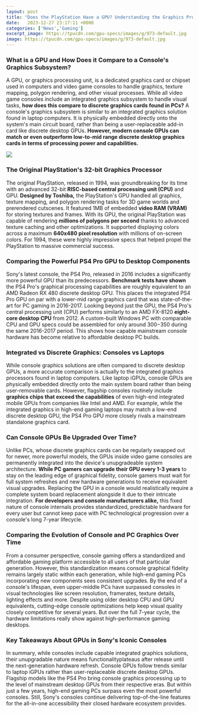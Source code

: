 ```yaml
---
layout: post
title: "Does the PlayStation Have a GPU? Understanding the Graphics Processing in Sony's Consoles"
date:   2023-12-27 23:17:11 +0000
categories: ['News','Gaming']
excerpt_image: https://tpucdn.com/gpu-specs/images/g/973-default.jpg
image: https://tpucdn.com/gpu-specs/images/g/973-default.jpg
---
```


### What is a GPU and How Does it Compare to a Console's Graphics Subsystem?
A GPU, or graphics processing unit, is a dedicated graphics card or chipset used in computers and video game consoles to handle graphics, texture mapping, polygon rendering, and other visual processes. While all video game consoles include an integrated graphics subsystem to handle visual tasks, **how does this compare to discrete graphics cards found in PCs?**
A console's graphics subsystem is similar to an integrated graphics solution found in laptop computers. It is physically embedded directly onto the system's main circuit board, rather than being a user-replaceable add-in card like discrete desktop GPUs. **However, modern console GPUs can match or even outperform low-to-mid range discrete desktop graphics cards in terms of processing power and capabilities.**

![](https://tpucdn.com/gpu-specs/images/g/973-default.jpg)
### The Original PlayStation's 32-bit Graphics Processor  
The original PlayStation, released in 1994, was groundbreaking for its time with an advanced 32-bit **RISC-based central processing unit (CPU)** and GPU. **Designed by Toshiba,** the PlayStation's GPU handled all graphics, texture mapping, and polygon rendering tasks for 3D game worlds and prerendered cutscenes. It featured 1MB of embedded **video RAM (VRAM)** for storing textures and frames.
With its GPU, the original PlayStation was capable of rendering **millions of polygons per second** thanks to advanced texture caching and other optimizations. It supported displaying colors across a maximum **640x480 pixel resolution** with millions of on-screen colors. For 1994, these were highly impressive specs that helped propel the PlayStation to massive commercial success.
### Comparing the Powerful PS4 Pro GPU to Desktop Components 
Sony's latest console, the PS4 Pro, released in 2016 includes a significantly more powerful GPU than its predecessors. **Benchmark tests have shown** the PS4 Pro's graphical processing capabilities are roughly equivalent to an AMD Radeon RX 480 discrete desktop GPU. This places the integrated PS4 Pro GPU on par with a lower-mid range graphics card that was state-of-the-art for PC gaming in 2016-2017.
Looking beyond just the GPU, the PS4 Pro's central processing unit (CPU) performs similarly to an AMD FX-8120 **eight-core desktop CPU** from 2012. A custom-built Windows PC with comparable CPU and GPU specs could be assembled for only around $300-$350 during the same 2016-2017 period. This shows how capable mainstream console hardware has become relative to affordable desktop PC builds.
### Integrated vs Discrete Graphics: Consoles vs Laptops 
While console graphics solutions are often compared to discrete desktop GPUs, a more accurate comparison is actually to the integrated graphics processors found in laptop computers. Like laptop iGPUs, console GPUs are physically embedded directly onto the main system board rather than being user-removable cards. 
However, flagship consoles routinely include **graphics chips that exceed the capabilities** of even high-end integrated mobile GPUs from companies like Intel and AMD. For example, while the integrated graphics in high-end gaming laptops may match a low-end discrete desktop GPU, the PS4 Pro GPU more closely rivals a mainstream standalone graphics card.
### Can Console GPUs Be Upgraded Over Time?
Unlike PCs, whose discrete graphics cards can be regularly swapped out for newer, more powerful models, the GPUs inside video game consoles are permanently integrated into the device's unupgradeable system architecture. **While PC gamers can upgrade their GPU every 1-3 years** to stay on the leading edge of graphical fidelity, console gamers must wait for full system refreshes and new hardware generations to receive equivalent visual upgrades.
Replacing the GPU in a console would realistically require a complete system board replacement alongside it due to their intricate integration. **For developers and console manufacturers alike,** this fixed nature of console internals provides standardized, predictable hardware for every user but cannot keep pace with PC technological progression over a console's long 7-year lifecycle.
### Comparing the Evolution of Console and PC Graphics Over Time
From a consumer perspective, console gaming offers a standardized and affordable gaming platform accessible to all users of that particular generation. However, this standardization means console graphical fidelity remains largely static within each generation, while high-end gaming PCs incorporating new components sees consistent upgrades.
By the end of a console's lifespan, even upper-middle PCs have surpassed consoles in visual technologies like screen resolution, framerates, texture details, lighting effects and more. Despite using older desktop CPU and GPU equivalents, cutting-edge console optimizations help keep visual quality closely competitive for several years. But over the full 7-year cycle, the hardware limitations really show against high-performance gaming desktops.
### Key Takeaways About GPUs in Sony's Iconic Consoles  
In summary, while consoles include capable integrated graphics solutions, their unupgradable nature means functionalityplateaus after release until the next-generation hardware refresh. Console GPUs follow trends similar to laptop iGPUs rather than user-replaceable discrete desktop GPUs. 
Flagship models like the PS4 Pro bring console graphics processing up to the level of mainstream desktop GPUs from their respective eras. But within just a few years, high-end gaming PCs surpass even the most powerful consoles. Still, Sony's consoles continue delivering top-of-the-line features for the all-in-one accessibility their closed hardware ecosystem provides.